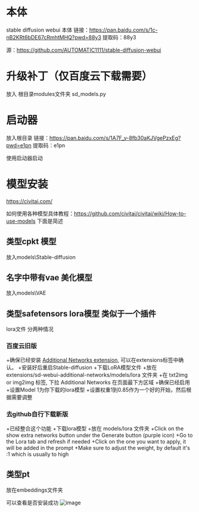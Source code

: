 # 本体
stable diffusion webui 本体 
 链接：https://pan.baidu.com/s/1c-nB2KRt6bDE67cRmhtMHQ?pwd=88y3 
提取码：88y3  

源：https://github.com/AUTOMATIC1111/stable-diffusion-webui

# 升级补丁（仅百度云下载需要）
放入 根目录modules文件夹
sd_models.py

# 启动器
放入根目录
链接：https://pan.baidu.com/s/1A7F_v-8fb30aKJVgePzxEg?pwd=e1pn 
提取码：e1pn

使用启动器启动

# 模型安装
https://civitai.com/

如何使用各种模型具体教程：https://github.com/civitai/civitai/wiki/How-to-use-models
下面是简述
## 类型cpkt  模型

放入models\Stable-diffusion
## 名字中带有vae 美化模型
放入models\VAE

## 类型safetensors lora模型 类似于一个插件
lora文件
分两种情况
### 百度云旧版
+确保已经安装 [Additional Networks extension](https://github.com/kohya-ss/sd-webui-additional-networks), 可以在extensions标签中确认。
+安装好后重启Stable-diffusion
+下载LoRA模型文件
+放在 extensions/sd-webui-additional-networks/models/lora 文件夹
+在 txt2img or img2img 标签, 下拉  Additional Networks 在页面最下方区域
+确保已经启用
+设置Model 1为你下载的lora模型
+设置权重1到0.85作为一个好的开始，然后根据需要调整

### 去github自行下载新版
+已经整合这个功能
+下载lora模型
+放在 models/lora 文件夹
+Click on the show extra networks button under the Generate button (purple icon)
+Go to the Lora tab and refresh if needed
+Click on the one you want to apply, it will be added in the prompt
+Make sure to adjust the weight, by default it's :1 which is usually to high

## 类型pt
放在embeddings文件夹


可以查看是否安装成功
![image](https://user-images.githubusercontent.com/28559480/220238178-1abf455e-3449-490a-9982-fc45be6e8a77.png)

